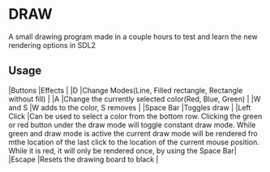 DRAW
====

A small drawing program made in a couple hours to test and learn the new rendering options in SDL2

Usage
-----

|Buttons               |Effects                                                                 |
|D                     |Change Modes(Line, Filled rectangle, Rectangle without fill)            |
|A                     |Change the currently selected color(Red, Blue, Green)                   |
|W and S               |W adds to the color, S removes                                          |
|Space Bar             |Toggles draw                                                            |
|Left Click            |Can be used to select a color from the bottom row. Clicking the green or red button under the draw mode will toggle constant draw mode. While green and draw mode is active the current draw mode will be rendered fro mthe location of the last click to the location of the current mouse position. While it is red, it will only be rendered once, by using the Space Bar|
|Escape                |Resets the drawing board to black                                       |
